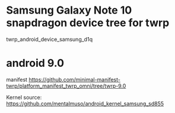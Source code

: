 # Samsung Galaxy Note 10 snapdragon device tree for twrp
twrp_android_device_samsung_d1q

# android 9.0
manifest
https://github.com/minimal-manifest-twrp/platform_manifest_twrp_omni/tree/twrp-9.0

Kernel source:
https://github.com/mentalmuso/android_kernel_samsung_sd855
